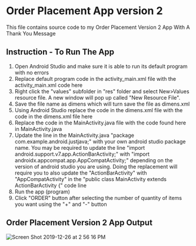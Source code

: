 # Order Placement App version 2
This file contains source code to my Order Placement Version 2 App With A Thank You Message

## Instruction - To Run The App
1. Open Android Studio and make sure it is able to run its default program with no errors<br>
2. Replace default program code in the activity_main.xml file with the activity_main.xml code here<br>
3. Right click the "values" subfolder in "res" folder and select New>Values resource file. A new window will pop up called "New Resource File".<br>
4. Save the file name as dimens which will turn save the file as dimens.xml<br>
5. Using Android Studio replace the code in the dimens.xml file with the code in the dimens.xml file here<br>
6. Replace the code in the MainActivity.java file with the code found here in MainActivity.java<br>
7. Update the line in the MainActivity.java "package com.example.android.justjava;" with your own android studio package name. You may be required to update the line "import android.support.v7.app.ActionBarActivity;" with "import androidx.appcompat.app.AppCompatActivity;" depending on the version of android studio you are using. Doing the replacement will require you to also update the "ActionBarActivity" with "AppCompatActivity" in the "public class MainActivity extends ActionBarActivity {" code line<br>
7. Run the app (program)<br>
8. Click "ORDER" button after selecting the number of quantity of items you want using the "+" and "-" button

##  Order Placement Version 2 App Output
![Screen Shot 2019-12-26 at 2 56 16 PM](https://user-images.githubusercontent.com/13493736/71491773-f2a83b80-27ef-11ea-9e63-3ea0f6c9c873.png)
